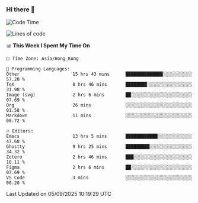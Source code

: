 ### Hi there 👋

<!--
**nicehiro/nicehiro** is a ✨ _special_ ✨ repository because its `README.md` (this file) appears on your GitHub profile.

Here are some ideas to get you started:

- 🔭 I’m currently working on ...
- 🌱 I’m currently learning ...
- 👯 I’m looking to collaborate on ...
- 🤔 I’m looking for help with ...
- 💬 Ask me about ...
- 📫 How to reach me: ...
- 😄 Pronouns: ...
- ⚡ Fun fact: ...
-->

<!--START_SECTION:waka-->
![Code Time](http://img.shields.io/badge/Code%20Time-986%20hrs%2059%20mins-blue)

![Lines of code](https://img.shields.io/badge/From%20Hello%20World%20I%27ve%20Written-1.9%20million%20lines%20of%20code-blue)

📊 **This Week I Spent My Time On** 

```text
🕑︎ Time Zone: Asia/Hong_Kong

💬 Programming Languages: 
Other                    15 hrs 43 mins      ██████████████░░░░░░░░░░░   57.28 % 
TeX                      8 hrs 46 mins       ████████░░░░░░░░░░░░░░░░░   31.98 % 
Image (svg)              2 hrs 6 mins        ██░░░░░░░░░░░░░░░░░░░░░░░   07.69 % 
Org                      26 mins             ░░░░░░░░░░░░░░░░░░░░░░░░░   01.58 % 
Markdown                 11 mins             ░░░░░░░░░░░░░░░░░░░░░░░░░   00.72 % 

🔥 Editors: 
Emacs                    13 hrs 5 mins       ████████████░░░░░░░░░░░░░   47.68 % 
Ghostty                  9 hrs 25 mins       █████████░░░░░░░░░░░░░░░░   34.32 % 
Zotero                   2 hrs 46 mins       ███░░░░░░░░░░░░░░░░░░░░░░   10.11 % 
Figma                    2 hrs 6 mins        ██░░░░░░░░░░░░░░░░░░░░░░░   07.69 % 
VS Code                  3 mins              ░░░░░░░░░░░░░░░░░░░░░░░░░   00.20 % 
```


 Last Updated on 05/09/2025 10:19:29 UTC
<!--END_SECTION:waka-->
